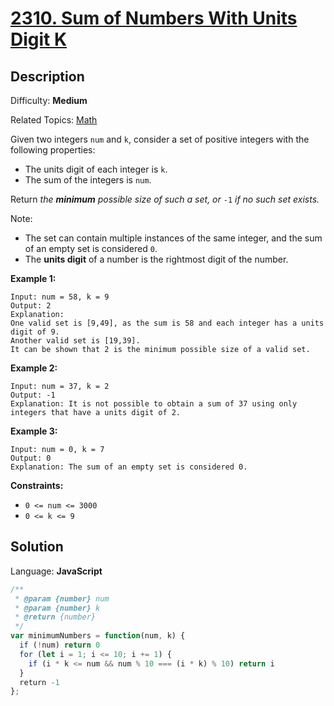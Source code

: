 # [2310\. Sum of Numbers With Units Digit K](https://leetcode.com/problems/sum-of-numbers-with-units-digit-k/)

## Description

Difficulty: **Medium**  

Related Topics: [Math](https://leetcode.com/tag/math/)


Given two integers `num` and `k`, consider a set of positive integers with the following properties:

*   The units digit of each integer is `k`.
*   The sum of the integers is `num`.

Return _the **minimum** possible size of such a set, or_ `-1` _if no such set exists._

Note:

*   The set can contain multiple instances of the same integer, and the sum of an empty set is considered `0`.
*   The **units digit** of a number is the rightmost digit of the number.

**Example 1:**

```
Input: num = 58, k = 9
Output: 2
Explanation:
One valid set is [9,49], as the sum is 58 and each integer has a units digit of 9.
Another valid set is [19,39].
It can be shown that 2 is the minimum possible size of a valid set.
```

**Example 2:**

```
Input: num = 37, k = 2
Output: -1
Explanation: It is not possible to obtain a sum of 37 using only integers that have a units digit of 2.
```

**Example 3:**

```
Input: num = 0, k = 7
Output: 0
Explanation: The sum of an empty set is considered 0.
```

**Constraints:**

*   `0 <= num <= 3000`
*   `0 <= k <= 9`


## Solution

Language: **JavaScript**

```javascript
/**
 * @param {number} num
 * @param {number} k
 * @return {number}
 */
var minimumNumbers = function(num, k) {
  if (!num) return 0
  for (let i = 1; i <= 10; i += 1) {
    if (i * k <= num && num % 10 === (i * k) % 10) return i
  }
  return -1
};
```